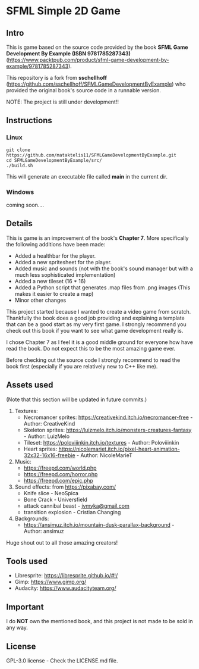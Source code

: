 # SFML Simple 2D Game

## Intro
This is game based on the source code provided by the book **SFML Game Development By Example (ISBN 9781785287343)** (https://www.packtpub.com/product/sfml-game-development-by-example/9781785287343).

This repository is a fork from **sschellhoff** (https://github.com/sschellhoff/SFMLGameDevelopmentByExample) who provided the original book's source code in a runnable version.

NOTE: The project is still under development!!

## Instructions
### Linux
```
git clone https://github.com/mataktelis11/SFMLGameDevelopmentByExample.git
cd SFMLGameDevelopmentByExample/src/
./build.sh 
```
This will generate an executable file called **main** in the current dir.
### Windows
coming soon....

## Details
This is game is an improvement of the book's **Chapter 7**. More specifically the following additions have been made:
- Added a healthbar for the player.
- Added a new spritesheet for the player.
- Added music and sounds (not with the book's sound manager but with a much less sophisticated implementation)
- Added a new tileset (16 * 16)
- Added a Python script that generates .map files from .png images (This makes it easier to create a map)
- Minor other changes

This project started because I wanted to create a video game from scratch. Thankfully the book does a good job providing and explaining a template that can be a good start as my very first game. I strongly recommend you check out this book if you want to see what game development really is.

I chose Chapter 7 as I feel it is a good middle ground for everyone how have read the book. Do not expect this to be the most amazing game ever.

Before checking out the source code I strongly recommend to read the book first (especially if you are relatively new to C++ like me).

## Assets used

(Note that this section will be updated in future commits.)

1. Textures:
    - Necromancer sprites: https://creativekind.itch.io/necromancer-free - Author: CreativeKind
    - Skeleton sprites: https://luizmelo.itch.io/monsters-creatures-fantasy - Author: LuizMelo
    - Tileset: https://poloviiinkin.itch.io/textures - Author: Poloviiinkin
    - Heart sprites: https://nicolemariet.itch.io/pixel-heart-animation-32x32-16x16-freebie - Author: NicoleMarieT
2. Music:
    - https://freepd.com/world.php
    - https://freepd.com/horror.php
    - https://freepd.com/epic.php
3. Sound effects: from https://pixabay.com/
    - Knife slice - NeoSpica
    - Bone Crack - Universfield
    - attack cannibal beast - jvmyka@gmail.com
    - transition explosion - Cristian Changing
4. Backgrounds:
    - https://ansimuz.itch.io/mountain-dusk-parallax-background - Author: ansimuz


Huge shout out to all those amazing creators!


## Tools used
- Libresprite: https://libresprite.github.io/#!/
- Gimp: https://www.gimp.org/
- Audacity: https://www.audacityteam.org/

## Important
I do **NOT** own the mentioned book, and this project is not made to be sold in any way.

## License
GPL-3.0 license - Check the LICENSE.md file.
